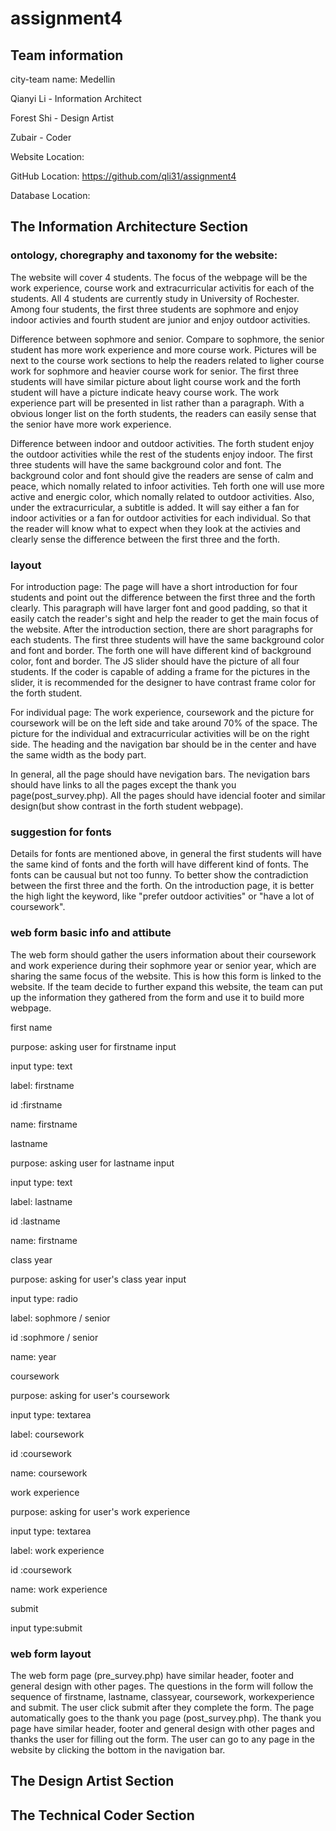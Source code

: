 # assignment4

## Team information

city-team name: Medellin

Qianyi Li - Information Architect

Forest Shi - Design Artist

Zubair - Coder

Website Location:

GitHub Location: https://github.com/qli31/assignment4

Database Location:

## The Information Architecture Section

### ontology, choregraphy and taxonomy for the website:

The website will cover 4 students. The focus of the webpage will be the work experience, course work and extracurricular activitis for each of the students. All 4 students are currently study in University of Rochester. Among four students, the first three students are sophmore and enjoy indoor activies and fourth student are junior and enjoy outdoor activities.

Difference between sophmore and senior. Compare to sophmore, the senior student has more work experience and more course work. Pictures will be next to the course work sections to help the readers related to ligher course work for sophmore and heavier course work for senior. The first three students will have similar picture about light course work and the forth student will have a picture indicate heavy course work. The work experience part will be presented in list rather than a paragraph. With a obvious longer list on the forth students, the readers can easily sense that the senior have more work experience.

Difference between indoor and outdoor activities. The forth student enjoy the outdoor activities while the rest of the students enjoy indoor. The first three students will have the same background color and font. The background color and font should give the readers are sense of calm and peace, which nomally related to infoor activities. Teh forth one will use more active and energic color, which nomally related to outdoor activities. Also, under the extracurricular, a subtitle is added. It will say either a fan for indoor activities or a fan for outdoor activities for each individual. So that the reader will know what to expect when they look at the activies and clearly sense the difference between the first three and the forth.

### layout

For introduction page: The page will have a short introduction for four students and point out the difference between the first three and the forth clearly. This paragraph will have larger font and good padding, so that it easily catch the reader's sight and help the reader to get the main focus of the website. After the introduction section, there are short paragraphs for each students. The first three students will have the same background color and font and border. The forth one will have different kind of background color, font and border. The JS slider should have the picture of all four students. If the coder is capable of adding a frame for the pictures in the slider, it is recommended for the designer to have contrast frame color for the forth student.

For individual page: The work experience, coursework and the picture for coursework will be on the left side and take around 70% of the space. The picture for the individual and extracurricular activities will be on the right side. The heading and the navigation bar should be in the center and have the same width as the body part.

In general, all the page should have nevigation bars. The nevigation bars should have links to all the pages except the thank you page(post_survey.php). All the pages should have idencial footer and similar design(but show contrast in the forth student webpage).

### suggestion for fonts

Details for fonts are mentioned above, in general the first students will have the same kind of fonts and the forth will have different kind of fonts. The fonts can be causual but not too funny. To better show the contradiction between the first three and the forth. On the introduction page, it is better the high light the keyword, like "prefer outdoor activities" or "have a lot of coursework".

### web form basic info and attibute

The web form should gather the users information about their coursework and work experience during their sophmore year or senior year, which are sharing the same focus of the website. This is how this form is linked to the website. If the team decide to further expand this website, the team can put up the information they gathered from the form and use it to build more webpage.

first name

purpose: asking user for firstname input

input type: text

label: firstname

id :firstname

name: firstname

lastname

purpose: asking user for lastname input

input type: text

label: lastname

id :lastname

name: firstname

class year

purpose: asking for user's class year input

input type: radio

label: sophmore / senior

id :sophmore / senior

name: year

coursework

purpose: asking for user's coursework

input type: textarea

label: coursework

id :coursework

name: coursework

work experience

purpose: asking for user's work experience

input type: textarea

label: work experience

id :coursework

name: work experience

submit

input type:submit

### web form layout

The web form page (pre_survey.php) have similar header, footer and general design with other pages. The questions in the form will follow the sequence of firstname, lastname, classyear, coursework, workexperience and submit. The user click submit after they complete the form. The page automatically goes to the thank you page (post_survey.php). The thank you page have similar header, footer and general design with other pages and thanks the user for filling out the form. The user can go to any page in the website by clicking the bottom in the navigation bar.

## The Design Artist Section

## The Technical Coder Section
